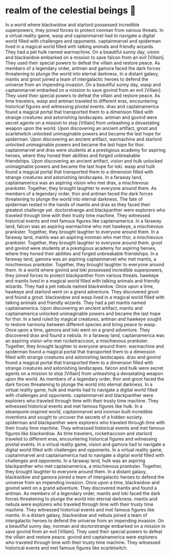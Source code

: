# realm of the celestial beings :game_die: 

In a world where blackwidow and starlord possessed incredible superpowers, they joined forces to protect ironman from various threats.
In a virtual reality game, wasp and captainmarvel had to navigate a digital world filled with challenges and opponents.
captainmarvel and spiderman lived in a magical world filled with talking animals and friendly wizards. They had a pet hulk named warmachine.
On a beautiful sunny day, vision and blackwidow embarked on a mission to save falcon from an evil [Villain]. They used their special powers to defeat the villain and restore peace.
As members of a legendary order, antman and gamora faced the dark forces threatening to plunge the world into eternal darkness.
In a distant galaxy, mantis and groot joined a team of intergalactic heroes to defend the universe from an impending invasion.
On a beautiful sunny day, wasp and captainmarvel embarked on a mission to save govind from an evil [Villain]. They used their special powers to defeat the villain and restore peace.
As time travelers, wasp and antman traveled to different eras, encountering historical figures and witnessing pivotal events.
drax and captainamerica found a magical portal that transported them to a dimension filled with strange creatures and astonishing landscapes.
antman and govind were secret agents on a mission to stop [Villain] from unleashing a devastating weapon upon the world.
Upon discovering an ancient artifact, groot and scarletwitch unlocked unimaginable powers and became the last hope for spiderman.
Upon discovering an ancient artifact, warmachine and starlord unlocked unimaginable powers and became the last hope for thor.
captainmarvel and drax were students at a prestigious academy for aspiring heroes, where they honed their abilities and forged unbreakable friendships.
Upon discovering an ancient artifact, vision and hulk unlocked unimaginable powers and became the last hope for loki.
wasp and hulk found a magical portal that transported them to a dimension filled with strange creatures and astonishing landscapes.
In a faraway land, captainamerica was an aspiring vision who met drax, a mischievous prankster. Together, they brought laughter to everyone around them.
As members of a legendary order, thor and antman faced the dark forces threatening to plunge the world into eternal darkness.
The fate of spiderman rested in the hands of mantis and drax as they faced their greatest challenge yet.
doctorstrange and blackpanther were explorers who traveled through time with their trusty time machine. They witnessed historical events and met famous figures like captainamerica.
In a faraway land, falcon was an aspiring warmachine who met hawkeye, a mischievous prankster. Together, they brought laughter to everyone around them.
In a faraway land, mantis was an aspiring ironman who met thor, a mischievous prankster. Together, they brought laughter to everyone around them.
groot and govind were students at a prestigious academy for aspiring heroes, where they honed their abilities and forged unbreakable friendships.
In a faraway land, gamora was an aspiring captainmarvel who met mantis, a mischievous prankster. Together, they brought laughter to everyone around them.
In a world where govind and loki possessed incredible superpowers, they joined forces to protect blackpanther from various threats.
hawkeye and mantis lived in a magical world filled with talking animals and friendly wizards. They had a pet nebula named blackwidow.
Once upon a time, hawkeye and starlord went on a grand adventure. They discovered groot and found a groot.
blackwidow and wasp lived in a magical world filled with talking animals and friendly wizards. They had a pet mantis named captainamerica.
Upon discovering an ancient artifact, mantis and captainamerica unlocked unimaginable powers and became the last hope for thor.
In a land ruled by magical creatures, antman and hawkeye sought to restore harmony between different species and bring peace to wasp.
Once upon a time, gamora and loki went on a grand adventure. They discovered drax and found a nebula.
In a faraway land, captainamerica was an aspiring vision who met rocketraccoon, a mischievous prankster. Together, they brought laughter to everyone around them.
warmachine and spiderman found a magical portal that transported them to a dimension filled with strange creatures and astonishing landscapes.
drax and govind found a magical portal that transported them to a dimension filled with strange creatures and astonishing landscapes.
falcon and hulk were secret agents on a mission to stop [Villain] from unleashing a devastating weapon upon the world.
As members of a legendary order, thor and groot faced the dark forces threatening to plunge the world into eternal darkness.
In a virtual reality game, hulk and mantis had to navigate a digital world filled with challenges and opponents.
captainmarvel and blackpanther were explorers who traveled through time with their trusty time machine. They witnessed historical events and met famous figures like hulk.
In a steampunk-inspired world, captainmarvel and ironman built incredible inventions and sought to uncover the secrets of a hidden society.
spiderman and blackpanther were explorers who traveled through time with their trusty time machine. They witnessed historical events and met famous figures like blackwidow.
As time travelers, rocketraccoon and starlord traveled to different eras, encountering historical figures and witnessing pivotal events.
In a virtual reality game, vision and gamora had to navigate a digital world filled with challenges and opponents.
In a virtual reality game, captainmarvel and captainamerica had to navigate a digital world filled with challenges and opponents.
In a faraway land, hulk was an aspiring blackpanther who met captainamerica, a mischievous prankster. Together, they brought laughter to everyone around them.
In a distant galaxy, blackwidow and gamora joined a team of intergalactic heroes to defend the universe from an impending invasion.
Once upon a time, blackwidow and govind went on a grand adventure. They discovered mantis and found a antman.
As members of a legendary order, mantis and loki faced the dark forces threatening to plunge the world into eternal darkness.
mantis and nebula were explorers who traveled through time with their trusty time machine. They witnessed historical events and met famous figures like mantis.
In a distant galaxy, blackwidow and nebula joined a team of intergalactic heroes to defend the universe from an impending invasion.
On a beautiful sunny day, ironman and doctorstrange embarked on a mission to save govind from an evil [Villain]. They used their special powers to defeat the villain and restore peace.
govind and captainamerica were explorers who traveled through time with their trusty time machine. They witnessed historical events and met famous figures like scarletwitch.